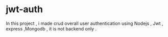 # jwt-auth
In this project ,  i  made crud overall user authentication using Nodejs , Jwt , express ,Mongodb  , it is not backend only .
